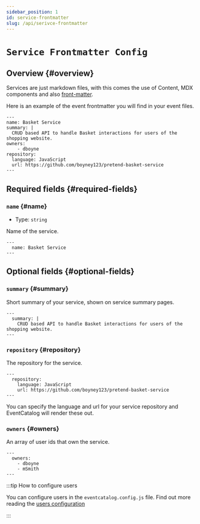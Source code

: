 ```yaml
---
sidebar_position: 1
id: service-frontmatter
slug: /api/serivce-frontmatter
---
```


# `Service Frontmatter Config`

## Overview {#overview}

Services are just markdown files, with this comes the use of Content, MDX components and also [front-matter](https://jekyllrb.com/docs/front-matter/).

Here is an example of the event frontmatter you will find in your event files.

```mdx"
---
name: Basket Service
summary: |
  CRUD based API to handle Basket interactions for users of the shopping website.
owners:
    - dboyne
repository:
  language: JavaScript
  url: https://github.com/boyney123/pretend-basket-service
---
```

## Required fields {#required-fields}

### `name` {#name}

- Type: `string`

Name of the service.

```mdx title="Example"
---
  name: Basket Service
---
```

## Optional fields {#optional-fields}

### `summary` {#summary}

Short summary of your service, shown on service summary pages.

```mdx title="Example"
---
  summary: |
    CRUD based API to handle Basket interactions for users of the shopping website.
---
```

### `repository` {#repository}

The repository for the service.

```mdx title="Example"
---
  repository:
    language: JavaScript
    url: https://github.com/boyney123/pretend-basket-service
---
```

You can specify the language and url for your service repository and EventCatalog will render these out.


### `owners` {#owners}

An array of user ids that own the service.

```mdx title="Example"
---
  owners:
    - dboyne
    - mSmith
---
```

:::tip How to configure users

You can configure users in the `eventcatalog.config.js` file. Find out more reading the [users configuration](/docs/api/eventcatalog-config#users)

:::

